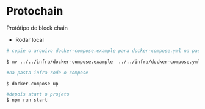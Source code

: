 # Protochain

Protótipo de block chain

- Rodar local

```bash
# copie o arquivo docker-compose.example para docker-compose.yml na pasta de infra e rode o composer

$ mv ../../infra/docker-compose.example  ../../infra/docker-compose.yml

#na pasta infra rode o compose

$ docker-compose up

#depois start o projeto
$ npm run start

```

